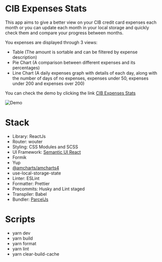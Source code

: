 # CIB Expenses Stats

This app aims to give a better view on your CIB credit card expenses each month or you can update each month in your local storage and quickly check them and compare your progress between months.

You expenses are displayed through 3 views:

- Table (The amount is sortable and can be filtered by expense description)
- Pie Chart (A comparison between different expenses and its percentages)
- Line Chart (A daily expenses graph with details of each day, along with the number of days of no expenses, expenses under 50, expenses under 200 and expenses over 200)

You can check the demo by clicking the link [CIB Expenses Stats](https://cib-credit-card-stats.netlify.app/)

![Demo](demo/cib-expenses.gif)

# Stack

- Library: ReactJs
- Router: wouter
- Styling: CSS Modules and SCSS
- UI Framework: [Semantic UI React](https://react.semantic-ui.com/)
- Formik
- Yup
- [@amcharts/amcharts4](https://www.amcharts.com/demos/)
- use-local-storage-state
- Linter: ESLint
- Formatter: Prettier
- Precommits: Husky and Lint staged
- Transpiler: Babel
- Bundler: [ParcelJs](https://parceljs.org/)

# Scripts

- yarn dev
- yarn build
- yarn format
- yarn lint
- yarn clear-build-cache
